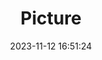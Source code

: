 ---
weight: 1
images:
- /images/edited/194.jpeg
title: Picture
date: 2023-11-12 16:51:24
tags: [luminarneo,work,ILCE-7M3,70.0,car,trafficlight]
---
